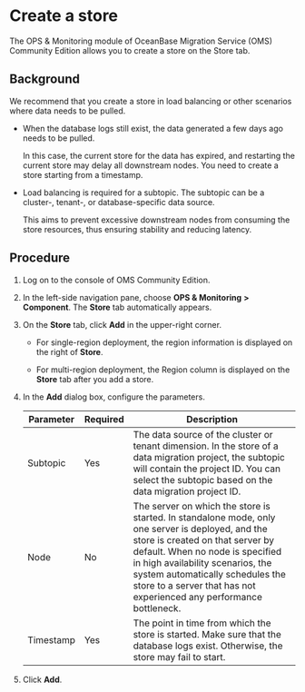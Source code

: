 # Create a store

The OPS & Monitoring module of OceanBase Migration Service (OMS) Community Edition allows you to create a store on the Store tab.

## Background

We recommend that you create a store in load balancing or other scenarios where data needs to be pulled.

* When the database logs still exist, the data generated a few days ago needs to be pulled.

   In this case, the current store for the data has expired, and restarting the current store may delay all downstream nodes. You need to create a store starting from a timestamp.

* Load balancing is required for a subtopic. The subtopic can be a cluster-, tenant-, or database-specific data source.

   This aims to prevent excessive downstream nodes from consuming the store resources, thus ensuring stability and reducing latency.

## Procedure

1. Log on to the console of OMS Community Edition.

2. In the left-side navigation pane, choose **OPS & Monitoring** **>** **Component**. The **Store** tab automatically appears.

3. On the **Store** tab, click **Add** in the upper-right corner.

   * For single-region deployment, the region information is displayed on the right of **Store**.

   * For multi-region deployment, the Region column is displayed on the **Store** tab after you add a store.

4. In the **Add** dialog box, configure the parameters.

   | Parameter | Required | Description |
   |-----------|------|------------------------------------------------------------------------------------------------|
   | Subtopic | Yes | The data source of the cluster or tenant dimension. In the store of a data migration project, the subtopic will contain the project ID. You can select the subtopic based on the data migration project ID.  |
   | Node | No | The server on which the store is started. In standalone mode, only one server is deployed, and the store is created on that server by default. When no node is specified in high availability scenarios, the system automatically schedules the store to a server that has not experienced any performance bottleneck.  |
   | Timestamp | Yes | The point in time from which the store is started.  Make sure that the database logs exist. Otherwise, the store may fail to start.  |

5. Click **Add**.
